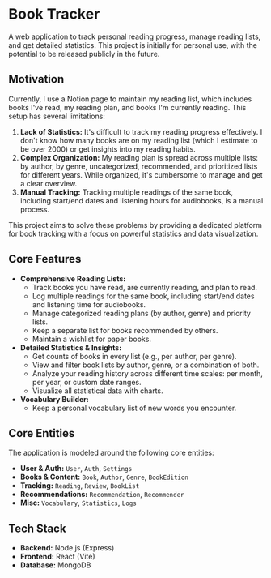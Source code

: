 # Book Tracker

A web application to track personal reading progress, manage reading lists, and get detailed statistics. This project is initially for personal use, with the potential to be released publicly in the future.

## Motivation

Currently, I use a Notion page to maintain my reading list, which includes books I've read, my reading plan, and books I'm currently reading. This setup has several limitations:

1.  **Lack of Statistics:** It's difficult to track my reading progress effectively. I don't know how many books are on my reading list (which I estimate to be over 2000) or get insights into my reading habits.
2.  **Complex Organization:** My reading plan is spread across multiple lists: by author, by genre, uncategorized, recommended, and prioritized lists for different years. While organized, it's cumbersome to manage and get a clear overview.
3.  **Manual Tracking:** Tracking multiple readings of the same book, including start/end dates and listening hours for audiobooks, is a manual process.

This project aims to solve these problems by providing a dedicated platform for book tracking with a focus on powerful statistics and data visualization.

## Core Features

*   **Comprehensive Reading Lists:**
    *   Track books you have read, are currently reading, and plan to read.
    *   Log multiple readings for the same book, including start/end dates and listening time for audiobooks.
    *   Manage categorized reading plans (by author, genre) and priority lists.
    *   Keep a separate list for books recommended by others.
    *   Maintain a wishlist for paper books.
*   **Detailed Statistics & Insights:**
    *   Get counts of books in every list (e.g., per author, per genre).
    *   View and filter book lists by author, genre, or a combination of both.
    *   Analyze your reading history across different time scales: per month, per year, or custom date ranges.
    *   Visualize all statistical data with charts.
*   **Vocabulary Builder:**
    *   Keep a personal vocabulary list of new words you encounter.

## Core Entities

The application is modeled around the following core entities:

*   **User & Auth:** `User`, `Auth`, `Settings`
*   **Books & Content:** `Book`, `Author`, `Genre`, `BookEdition`
*   **Tracking:** `Reading`, `Review`, `BookList`
*   **Recommendations:** `Recommendation`, `Recommender`
*   **Misc:** `Vocabulary`, `Statistics`, `Logs`

## Tech Stack

*   **Backend:** Node.js (Express)
*   **Frontend:** React (Vite)
*   **Database:** MongoDB
